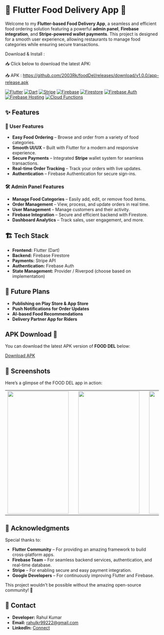 # 🍔 Flutter Food Delivery App 🚀

Welcome to my **Flutter-based Food Delivery App**, a seamless and efficient food ordering solution featuring a powerful **admin panel**, **Firebase integration**, and **Stripe-powered wallet payments**. This project is designed for a smooth user experience, allowing restaurants to manage food categories while ensuring secure transactions.

Download & Install : 

📥 Click below to download the latest APK:

📥 APK : https://github.com/2003Rk/foodDel/releases/download/v1.0.0/app-release.apk

[![Flutter](https://img.shields.io/badge/Flutter-v2.10.5-blue)](https://flutter.dev)
[![Dart](https://img.shields.io/badge/Dart-v2.18-blue)](https://dart.dev/)
[![Stripe](https://img.shields.io/badge/Stripe-Payments-blueviolet)](https://stripe.com/)
[![Firebase](https://img.shields.io/badge/Firebase-v9.0-yellow)](https://firebase.google.com/)
[![Firestore](https://img.shields.io/badge/Firestore-RealtimeDB-orange)](https://firebase.google.com/docs/firestore)
[![Firebase Auth](https://img.shields.io/badge/Firebase%20Auth-Secure-green)](https://firebase.google.com/docs/auth)
[![Firebase Hosting](https://img.shields.io/badge/Firebase%20Hosting-Deployed-blue)](https://firebase.google.com/docs/hosting)
[![Cloud Functions](https://img.shields.io/badge/Cloud%20Functions-Serverless-purple)](https://firebase.google.com/docs/functions)


## ✨ Features

### 📱 User Features
- **Easy Food Ordering** – Browse and order from a variety of food categories.
- **Smooth UI/UX** – Built with Flutter for a modern and responsive experience.
- **Secure Payments** – Integrated **Stripe** wallet system for seamless transactions.
- **Real-time Order Tracking** – Track your orders with live updates.
- **Authentication** – Firebase Authentication for secure sign-ins.

### 🛠️ Admin Panel Features
- **Manage Food Categories** – Easily add, edit, or remove food items.
- **Order Management** – View, process, and update orders in real time.
- **User Management** – Manage customers and their activity.
- **Firebase Integration** – Secure and efficient backend with Firestore.
- **Dashboard Analytics** – Track sales, user engagement, and more.

## 🏗️ Tech Stack
- **Frontend:** Flutter (Dart)
- **Backend:** Firebase Firestore
- **Payments:** Stripe API
- **Authentication:** Firebase Auth
- **State Management:** Provider / Riverpod (choose based on implementation)

## 🚀 Future Plans
- **Publishing on Play Store & App Store**
- **Push Notifications for Order Updates**
- **AI-based Food Recommendations**
- **Delivery Partner App for Riders**

## APK Download 📲

You can download the latest APK version of **FOOD DEL** below:

[Download APK](https://github.com/2003Rk/foodDel/releases/download/v1.0.0/app-release.apk)

## 📸 Screenshots

Here’s a glimpse of the FOOD DEL app in action:

<table align="center">
  <tr>
    <td><img src="https://drive.google.com/uc?id=1y16_Q4xgsl_52Ab2IouoW1Cif3JWYJQK" width="200" height="400"/></td>
    <td width="50"></td> <!-- This adds spacing -->
    <td><img src="https://drive.google.com/uc?id=1AUqPSGfxq_2PBPAc0xTUGYsCmSvqyij5" width="200" height="400"/></td>
    <td width="50"></td> <!-- This adds spacing -->
    <td><img src="https://drive.google.com/uc?id=1XUiBkhpy09kyy6WTUen0OUtHHm7E6-Wt" width="200" height="400"/></td>
  </tr>
</table>

## 🙌 Acknowledgments  

Special thanks to:  

- **Flutter Community** – For providing an amazing framework to build cross-platform apps.  
- **Firebase Team** – For seamless backend services, authentication, and real-time database.  
- **Stripe** – For enabling secure and easy payment integration.  
- **Google Developers** – For continuously improving Flutter and Firebase.  

This project wouldn't be possible without the amazing open-source community! 🚀  

## 📧 Contact

- **Developer:** Rahul Kumar  
- **Email:** rahulkr99222@gmail.com 
- **LinkedIn:** [Connect](www.linkedin.com/in/rahul-kr2000)  

